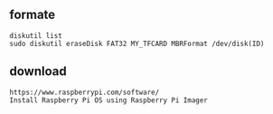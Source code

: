 ## formate
```
diskutil list
sudo diskutil eraseDisk FAT32 MY_TFCARD MBRFormat /dev/disk(ID)
```

## download
```
https://www.raspberrypi.com/software/
Install Raspberry Pi OS using Raspberry Pi Imager
```

